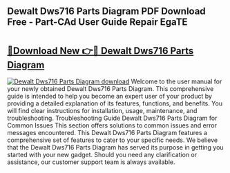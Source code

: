 ## Dewalt Dws716 Parts Diagram PDF Download Free - Part-CAd User Guide Repair EgaTE

# <h2><a href="http://dfqb7j.blite.top/?on=Dewalt+Dws716+Parts+Diagram">🔗Download New 👉🔴 Dewalt Dws716 Parts Diagram</a></h2>

[![Dewalt Dws716 Parts Diagram download](https://i.imgur.com/lujVjoI.png)](http://dfqb7j.blite.top/?on=Dewalt+Dws716+Parts+Diagram)
Welcome to the user manual for your newly obtained Dewalt Dws716 Parts Diagram. This comprehensive guide is intended to help you become an expert user of your product by providing a detailed explanation of its features, functions, and benefits. You will find clear instructions for installation, usage, maintenance, and troubleshooting. Troubleshooting Guide Dewalt Dws716 Parts Diagram for Common Issues This section offers solutions to common issues and error messages encountered. This Dewalt Dws716 Parts Diagram features a comprehensive set of features to cater to your specific needs. We believe that the Dewalt Dws716 Parts Diagram has served its purpose in getting you started with your new gadget. Should you need any clarification or assistance, our customer support team is always available.
